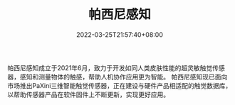 ﻿---
weight: 
title: "帕西尼感知"
description: "帕西尼感知成立于2021年6月，致力于开发如同人类皮肤性能的超灵敏触觉传感器，感知和测量物体的触感，帮助人机协作应用更为智能。 帕西尼感知现已面向市场推出PaXini三维智能触觉传感器，正在建设与硬件产品相适配的触觉数据库，以帮助传感器产品在软件固件上不断更新，实现更好应用。"
date: 2022-03-25T21:57:40+08:00
lastmod: 2022-03-25T16:45:40+08:00
draft: false
authors: ["Metabd"]
featuredImage: "314.png"
link: "https://www.tianyancha.com/company/5013265102"
tags: ["帕西尼感知","人机交互"]
categories: ["navigation"]
navigation: ["人机交互"]
lightgallery: true
toc: true
pinned: false
recommend: false
recommend1: false
---
帕西尼感知成立于2021年6月，致力于开发如同人类皮肤性能的超灵敏触觉传感器，感知和测量物体的触感，帮助人机协作应用更为智能。 帕西尼感知现已面向市场推出PaXini三维智能触觉传感器，正在建设与硬件产品相适配的触觉数据库，以帮助传感器产品在软件固件上不断更新，实现更好应用。
